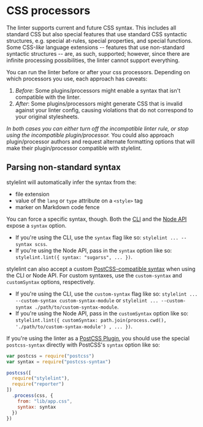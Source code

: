 # CSS processors

The linter supports current and future CSS syntax. This includes all standard CSS but also special features that use standard CSS syntactic structures, e.g. special at-rules, special properties, and special functions. Some CSS-*like* language extensions -- features that use non-standard syntactic structures -- are, as such, supported; however, since there are infinite processing possibilities, the linter cannot support everything.

You can run the linter before or after your css processors. Depending on which processors you use, each approach has caveats:

1.  *Before*: Some plugins/processors might enable a syntax that isn't compatible with the linter.
2.  *After*: Some plugins/processors might generate CSS that is invalid against your linter config, causing violations that do not correspond to your original stylesheets.

*In both cases you can either turn off the incompatible linter rule, or stop using the incompatible plugin/processor.* You could also approach plugin/processor authors and request alternate formatting options that will make their plugin/processor compatible with stylelint.

## Parsing non-standard syntax

stylelint will automatically infer the syntax from the:

-   file extension
-   value of the `lang` or `type` attribute on a `<style>` tag
-   marker on Markdown code fence

You can force a specific syntax, though. Both the [CLI](cli.md) and the [Node API](node-api.md) expose a `syntax` option.

-   If you're using the CLI, use the `syntax` flag like so:  `stylelint ... --syntax scss`.
-   If you're using the Node API, pass in the `syntax` option like so: `stylelint.lint({ syntax: "sugarss", ... })`.

stylelint can also accept a custom [PostCSS-compatible syntax](https://github.com/postcss/postcss#syntaxes) when using the CLI or Node API. For custom syntaxes, use the `custom-syntax` and `customSyntax` options, respectively.

-   If you're using the CLI, use the `custom-syntax` flag like so:  `stylelint ... --custom-syntax custom-syntax-module` or `stylelint ... --custom-syntax ./path/to/custom-syntax-module`.
-   If you're using the Node API, pass in the `customSyntax` option like so: `stylelint.lint({ customSyntax: path.join(process.cwd(), './path/to/custom-syntax-module') , ... })`.

If you're using the linter as a [PostCSS Plugin](postcss-plugin.md), you should use the special `postcss-syntax` directly with PostCSS's `syntax` option like so:

```js
var postcss = require("postcss")
var syntax = require("postcss-syntax")

postcss([
  require("stylelint"),
  require("reporter")
])
  .process(css, {
    from: "lib/app.css",
    syntax: syntax
  })
})
```
